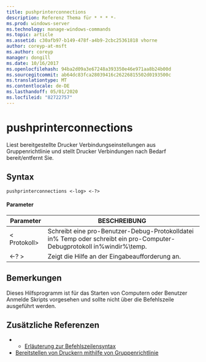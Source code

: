 ```yaml
---
title: pushprinterconnections
description: Referenz Thema für * * * *-
ms.prod: windows-server
ms.technology: manage-windows-commands
ms.topic: article
ms.assetid: c30afb97-b149-478f-a4b9-2cbc25361818 vhorne
author: coreyp-at-msft
ms.author: coreyp
manager: dongill
ms.date: 10/16/2017
ms.openlocfilehash: 94ba2d09a3e67248a393350e46e971aa8b24b00d
ms.sourcegitcommit: ab64dc83fca28039416c26226815502d0193500c
ms.translationtype: MT
ms.contentlocale: de-DE
ms.lasthandoff: 05/01/2020
ms.locfileid: "82722757"
---
```

# <a name="pushprinterconnections"></a>pushprinterconnections



Liest bereitgestellte Drucker Verbindungseinstellungen aus Gruppenrichtlinie und stellt Drucker Verbindungen nach Bedarf bereit/entfernt Sie.

## <a name="syntax"></a>Syntax

```
pushprinterconnections <-log> <-?>
```

#### <a name="parameters"></a>Parameter

|Parameter|BESCHREIBUNG|
|---------|-----------|
|< Protokoll>|Schreibt eine pro-Benutzer-Debug-Protokolldatei in% Temp oder schreibt ein pro-Computer-Debugprotokoll in%windir%\temp.|
|<-? >|Zeigt die Hilfe an der Eingabeaufforderung an.|

## <a name="remarks"></a>Bemerkungen

Dieses Hilfsprogramm ist für das Starten von Computern oder Benutzer Anmelde Skripts vorgesehen und sollte nicht über die Befehlszeile ausgeführt werden.

## <a name="additional-references"></a>Zusätzliche Referenzen

-   - [Erläuterung zur Befehlszeilensyntax](command-line-syntax-key.md)
-   [Bereitstellen von Druckern mithilfe von Gruppenrichtlinie](https://go.microsoft.com/fwlink/?LinkId=230627)